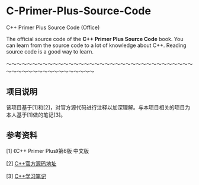 # C-Primer-Plus-Source-Code
C++ Primer Plus Source Code (Office)

The official source code of the **C++ Primer Plus Source Code** book.
You can learn from the source code to a lot of knowledge about C++.
Reading source code is a good way to learn.

～～～～～～～～～～～～～～～～～～～～～～～～～～～～～～～～～～～～～～～～～～～～～～～～～～～～～

## 项目说明

该项目基于[1]和[2]，对官方源代码进行注释以加深理解。与本项目相关的项目为本人基于[1]做的笔记[3]。

## 参考资料

[1] 《C++ Primer Plus》第6版 中文版

[2] [C++官方源码地址](https://github.com/MrHeer/C-Primer-Plus-Source-Code)

[3] [C++学习笔记](https://github.com/Meatlf/StudyNote/tree/master/04-C%26C%2B%2B学习笔记/2-C%2B%2B学习笔记)